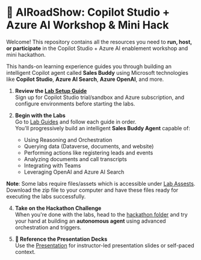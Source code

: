 # 🧠 AIRoadShow: Copilot Studio + Azure AI Workshop & Mini Hack

Welcome! This repository contains all the resources you need to **run, host, or participate** in the Copilot Studio + Azure AI enablement workshop and mini hackathon.

This hands-on learning experience guides you through building an intelligent Copilot agent called **Sales Buddy** using Microsoft technologies like **Copilot Studio**, **Azure AI Search**, **Azure OpenAI**, and more.

1. **Review the [Lab Setup Guide](./setup-guide/Environment-Setup.md)**  
   Sign up for Copilot Studio trial/sandbox and Azure subscription, and configure environments before starting the labs.

2. **Begin with the Labs**  
   Go to [Lab Guides](./lab-guides/) and follow each guide in order.  
   You'll progressively build an intelligent **Sales Buddy Agent** capable of:
   - Using Reasoning and Orchestration
   - Querying data (Dataverse, documents, and website)
   - Performing actions like registering leads and events
   - Analyzing documents and call transcripts
   - Integrating with Teams
   - Leveraging OpenAI and Azure AI Search 
  
**Note**: Some labs require files/assets which is accessible under [Lab Assests](./lab-assets/). Download the zip file to your computer and have these files ready for executing the labs successfully. 

4. **Take on the Hackathon Challenge**  
   When you're done with the labs, head to the [hackathon folder](./hackathon/) and try your hand at building an **autonomous agent** using advanced orchestration and triggers.

5. **📑 Reference the Presentation Decks**  
   Use the [Presentation](./event%20deck/) for instructor-led presentation slides or self-paced context.
